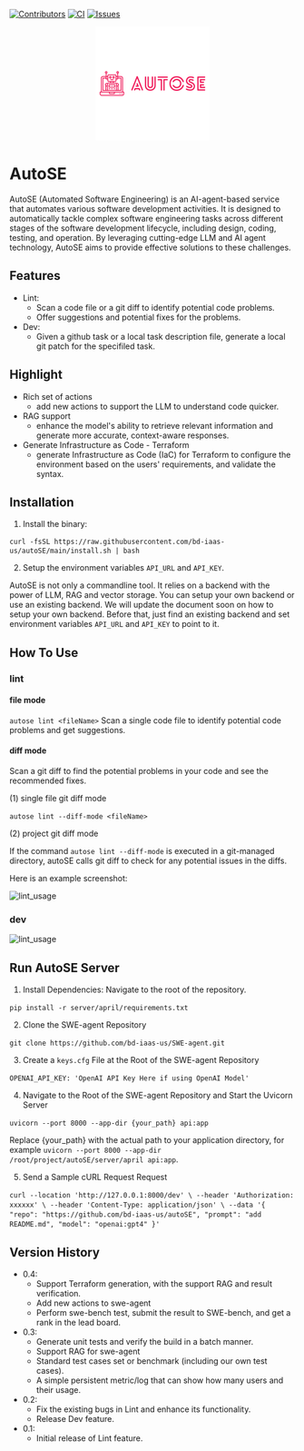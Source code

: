 <!-- PROJECT SHIELDS -->
[![Contributors][contributors-shield]][contributors-url]
[![CI][ci-shield]][ci-url]
[![Issues][issues-shield]][issues-url]

<!-- PROJECT LOGO -->
<p align="center">
  <img src="docs/images/AutoSE.png" alt="Project Logo" width="200" height="200">
</p>

# AutoSE

AutoSE (Automated Software Engineering) is an AI-agent-based service that automates various software development activities. It is designed to automatically tackle complex software engineering tasks across different stages of the software development lifecycle, including design, coding, testing, and operation. By leveraging cutting-edge LLM and AI agent technology, AutoSE aims to provide effective solutions to these challenges.

## Features

* Lint:
  * Scan a code file or a git diff to identify potential code problems.
  * Offer suggestions and potential fixes for the problems. 
* Dev:
  * Given a github task or a local task description file, generate a local git patch for the specifiled task. 

## Highlight
* Rich set of actions
  * add new actions to support the LLM to understand code quicker.
* RAG support
   * enhance the model's ability to retrieve relevant information and generate more accurate, context-aware responses.
* Generate Infrastructure as Code - Terraform
  * generate Infrastructure as Code (IaC) for Terraform to configure the environment based on the users' requirements, and validate the syntax.

## Installation

1. Install the binary:

```
curl -fsSL https://raw.githubusercontent.com/bd-iaas-us/autoSE/main/install.sh | bash
```

2. Setup the environment variables `API_URL` and `API_KEY`.

AutoSE is not only a commandline tool. It relies on a backend with the power of LLM, RAG and vector storage. You can setup your own backend or use an existing backend. We will update the document soon on how to setup your own backend. Before that, just find an existing backend and set environment variables `API_URL` and `API_KEY` to point to it.



## How To Use

### lint

#### file mode
`autose lint <fileName>`
Scan a single code file to identify potential code problems and get suggestions.

#### diff mode
Scan a git diff to find the potential problems in your code and see the recommended fixes.

(1) single file git diff mode

`autose lint --diff-mode <fileName>`

(2) project git diff mode

If the command `autose lint --diff-mode` is executed in a git-managed directory, autoSE calls git diff to check for any potential issues in the diffs.

Here is an example screenshot:

![lint_usage](./docs/images/lint_usage.png)

### dev


![lint_usage](./docs/images/dev_usage.png)

## Run AutoSE Server
1. Install Dependencies:
Navigate to the root of the repository.

`pip install -r server/april/requirements.txt`

2. Clone the SWE-agent Repository 

`git clone https://github.com/bd-iaas-us/SWE-agent.git`

3. Create a `keys.cfg` File at the Root of the SWE-agent Repository

`OPENAI_API_KEY: 'OpenAI API Key Here if using OpenAI Model'`

4. Navigate to the Root of the SWE-agent Repository and Start the Uvicorn Server

`uvicorn --port 8000 --app-dir {your_path} api:app`

Replace {your_path} with the actual path to your application directory, for example `uvicorn --port 8000 --app-dir /root/project/autoSE/server/april api:app`.

5. Send a Sample cURL Request Request

`curl --location 'http://127.0.0.1:8000/dev' \
--header 'Authorization: xxxxxx' \
--header 'Content-Type: application/json' \
--data '{
  "repo": "https://github.com/bd-iaas-us/autoSE",
  "prompt": "add README.md",
  "model": "openai:gpt4"
}'`

## Version History
* 0.4:
  * Support Terraform generation, with the support RAG and result verification.
  * Add new actions to swe-agent 
  * Perform swe-bench test, submit the result to SWE-bench, and get a rank in the lead board.
* 0.3:
  * Generate unit tests and verify the build in a batch manner. 
  * Support RAG for swe-agent 
  * Standard test cases set or benchmark (including our own test cases).
  * A simple persistent metric/log that can show how many users and their usage.
* 0.2:
  * Fix the existing bugs in Lint and enhance its functionality.
  * Release Dev feature. 
* 0.1:
  * Initial release of Lint feature.


<!-- MARKDOWN LINKS & IMAGES -->
[contributors-shield]:https://img.shields.io/github/contributors/bd-iaas-us/autoSE.svg?style=for-the-badge&color=ADD8E6
[contributors-url]:https://github.com/bd-iaas-us/autoSE/graphs/contributors
[ci-shield]:https://img.shields.io/github/actions/workflow/status/bd-iaas-us/autoSE/ci.yml.svg?branch=main&label=CI&style=for-the-badge&color=F0E68C
[ci-url]:https://github.com/bd-iaas-us/autoSE/blob/main/.github/workflows/ci.yml
[issues-shield]:https://img.shields.io/github/issues/bd-iaas-us/autoSE.svg?style=for-the-badge&color=9370DB
[issues-url]:https://github.com/bd-iaas-us/autoSE/issues
